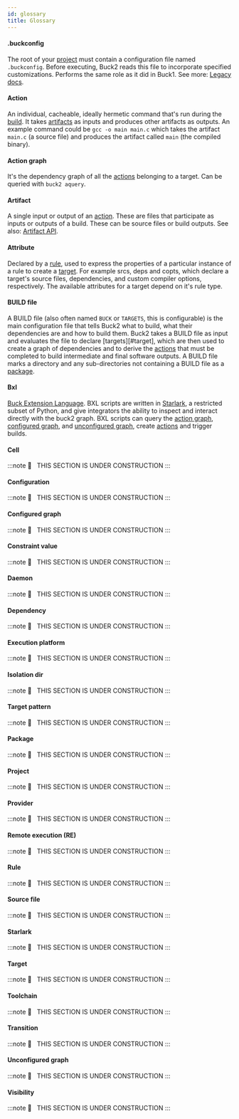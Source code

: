 ```yaml
---
id: glossary
title: Glossary
---
```


#### .buckconfig
The root of your [project](#project) must contain a configuration file named `.buckconfig`. Before executing, Buck2 reads this file to incorporate specified customizations. Performs the same role as it did in Buck1. See more: [Legacy docs](https://buck2.build/docs/legacy/files-and-directories/dot-buckconfig).

#### Action
An individual, cacheable, ideally hermetic command that's run during the [build](#build). It takes [artifacts](#artifact) as inputs and produces other artifacts as outputs. An example command could be `gcc -o main main.c` which takes the artifact `main.c` (a source file) and produces the artifact called `main` (the compiled binary).

#### Action graph
It's the dependency graph of all the [actions](#action) belonging to a target. Can be queried with `buck2 aquery`.

#### Artifact
A single input or output of an [action](#action). These are files that participate as inputs or outputs of a build. These can be source files or build outputs. See also: [Artifact API](https://buck2.build/docs/generated/native/Artifact/).

#### Attribute

Declared by a [rule](#rule), used to express the properties of a particular instance of a rule to create a [target](#target). For example srcs, deps and copts, which declare a target's source files, dependencies, and custom compiler options, respectively. The available attributes for a target depend on it's rule type.

#### BUILD file

A BUILD file (also often named `BUCK` or `TARGETS`, this is configurable) is the main configuration file that tells Buck2 what to build, what their dependencies are and how to build them. Buck2 takes a BUILD file as input and evaluates the file to declare [targets][#target], which are then used to create a graph of dependencies and to derive the [actions](#action) that must be completed to build intermediate and final software outputs. A BUILD file marks a directory and any sub-directories not containing a BUILD file as a [package](#package).


#### Bxl

[Buck Extension Language](https://buck2.build/docs/developers/bxl). BXL scripts are written in [Starlark](https://github.com/bazelbuild/starlark), a restricted subset of Python, and give integrators the ability to inspect and interact directly with the buck2 graph. BXL scripts can query the [action graph](#action-graph), [configured graph](#configured-graph), and [unconfigured graph](#unconfigured-graph), create [actions](#actions) and trigger builds.

#### Cell
:::note
🚧   THIS SECTION IS UNDER CONSTRUCTION
:::
#### Configuration
:::note
🚧   THIS SECTION IS UNDER CONSTRUCTION
:::
#### Configured graph
:::note
🚧   THIS SECTION IS UNDER CONSTRUCTION
:::
#### Constraint value
:::note
🚧   THIS SECTION IS UNDER CONSTRUCTION
:::
#### Daemon
:::note
🚧   THIS SECTION IS UNDER CONSTRUCTION
:::
#### Dependency
:::note
🚧   THIS SECTION IS UNDER CONSTRUCTION
:::
#### Execution platform
:::note
🚧   THIS SECTION IS UNDER CONSTRUCTION
:::
#### Isolation dir
:::note
🚧   THIS SECTION IS UNDER CONSTRUCTION
:::
#### Target pattern
:::note
🚧   THIS SECTION IS UNDER CONSTRUCTION
:::
#### Package
:::note
🚧   THIS SECTION IS UNDER CONSTRUCTION
:::
#### Project
:::note
🚧   THIS SECTION IS UNDER CONSTRUCTION
:::
#### Provider
:::note
🚧   THIS SECTION IS UNDER CONSTRUCTION
:::
#### Remote execution (RE)
:::note
🚧   THIS SECTION IS UNDER CONSTRUCTION
:::
#### Rule
:::note
🚧   THIS SECTION IS UNDER CONSTRUCTION
:::
#### Source file
:::note
🚧   THIS SECTION IS UNDER CONSTRUCTION
:::
#### Starlark
:::note
🚧   THIS SECTION IS UNDER CONSTRUCTION
:::
#### Target
:::note
🚧   THIS SECTION IS UNDER CONSTRUCTION
:::
#### Toolchain
:::note
🚧   THIS SECTION IS UNDER CONSTRUCTION
:::
#### Transition
:::note
🚧   THIS SECTION IS UNDER CONSTRUCTION
:::
#### Unconfigured graph
:::note
🚧   THIS SECTION IS UNDER CONSTRUCTION
:::
#### Visibility
:::note
🚧   THIS SECTION IS UNDER CONSTRUCTION
:::
